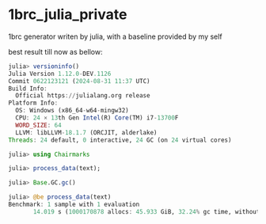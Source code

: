 # 1brc_julia_private
1brc generator writen by julia, with a baseline provided by my self

best result till now as bellow:

```julia
julia> versioninfo()
Julia Version 1.12.0-DEV.1126
Commit 0622123121 (2024-08-31 11:37 UTC)
Build Info:
  Official https://julialang.org release
Platform Info:
  OS: Windows (x86_64-w64-mingw32)
  CPU: 24 × 13th Gen Intel(R) Core(TM) i7-13700F
  WORD_SIZE: 64
  LLVM: libLLVM-18.1.7 (ORCJIT, alderlake)
Threads: 24 default, 0 interactive, 24 GC (on 24 virtual cores)

julia> using Chairmarks

julia> process_data(text);

julia> Base.GC.gc()

julia> @be process_data(text)
Benchmark: 1 sample with 1 evaluation
       14.019 s (1000170878 allocs: 45.933 GiB, 32.24% gc time, without a warmup)
```
